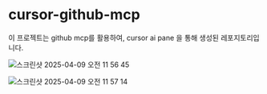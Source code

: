 # cursor-github-mcp

이 프로젝트는 github mcp를 활용하여, cursor ai pane 을 통해 생성된 레포지토리입니다.
  
![스크린샷 2025-04-09 오전 11 56 45](https://github.com/user-attachments/assets/4c2de3a3-83f3-4f2e-9bb8-a551ef513eef)

![스크린샷 2025-04-09 오전 11 57 14](https://github.com/user-attachments/assets/5a222bd8-915b-47b3-a5bc-a7f95c02a415)
